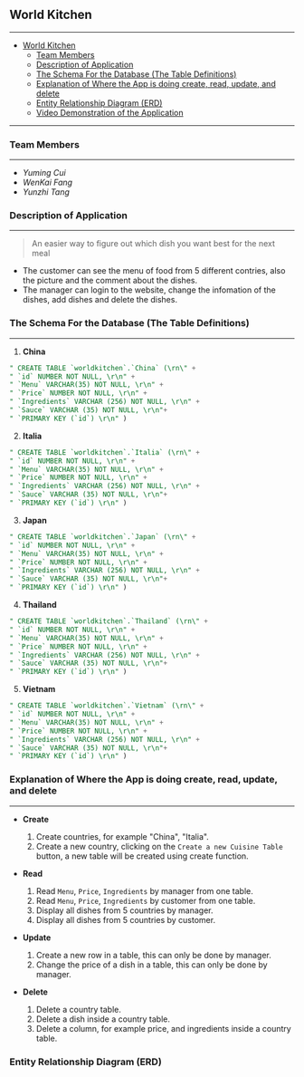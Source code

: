


## World Kitchen
---

<!-- TOC -->
- [World Kitchen](#world-kitchen)
   - [Team Members](#team-members)
   - [Description of Application](#description-of-application)
   - [The Schema For the Database (The Table Definitions)](#the-schema-for-the-database-the-table-definitions)
   - [Explanation of Where the App is doing create, read, update, and delete](#explanation-of-where-the-app-is-doing-create-read-update-and-delete)
   - [Entity Relationship Diagram (ERD)](#entity-relationship-diagram-erd)
   - [Video Demonstration of the Application](#video-demonstration-of-the-application)




<!-- /TOC -->

---

### Team Members
---
- *Yuming Cui*
- *WenKai Fang*
- *Yunzhi Tang*



### Description of Application
---

> An easier way to figure out which dish you want best for the next meal

- The customer can see the menu of food from 5 different contries, also the picture and the comment about the dishes.
- The manager can login to the website, change the infomation of the dishes, add dishes and delete the dishes. 




### The Schema For the Database (The Table Definitions)
---

1. **China**
```sql
" CREATE TABLE `worldkitchen`.`China` (\rn\" +
" `id` NUMBER NOT NULL, \r\n" +
" `Menu` VARCHAR(35) NOT NULL, \r\n" +
" `Price` NUMBER NOT NULL, \r\n" +
" `Ingredients` VARCHAR (256) NOT NULL, \r\n" +
" `Sauce` VARCHAR (35) NOT NULL, \r\n"+ 
" `PRIMARY KEY (`id`) \r\n" )
```

2. **Italia**
```sql
" CREATE TABLE `worldkitchen`.`Italia` (\rn\" +
" `id` NUMBER NOT NULL, \r\n" +
" `Menu` VARCHAR(35) NOT NULL, \r\n" +
" `Price` NUMBER NOT NULL, \r\n" +
" `Ingredients` VARCHAR (256) NOT NULL, \r\n" +
" `Sauce` VARCHAR (35) NOT NULL, \r\n"+ 
" `PRIMARY KEY (`id`) \r\n" )
```

3. **Japan**
```sql
" CREATE TABLE `worldkitchen`.`Japan` (\rn\" +
" `id` NUMBER NOT NULL, \r\n" +
" `Menu` VARCHAR(35) NOT NULL, \r\n" +
" `Price` NUMBER NOT NULL, \r\n" +
" `Ingredients` VARCHAR (256) NOT NULL, \r\n" +
" `Sauce` VARCHAR (35) NOT NULL, \r\n"+ 
" `PRIMARY KEY (`id`) \r\n" )
```

4. **Thailand**
```sql
" CREATE TABLE `worldkitchen`.`Thailand` (\rn\" +
" `id` NUMBER NOT NULL, \r\n" +
" `Menu` VARCHAR(35) NOT NULL, \r\n" +
" `Price` NUMBER NOT NULL, \r\n" +
" `Ingredients` VARCHAR (256) NOT NULL, \r\n" +
" `Sauce` VARCHAR (35) NOT NULL, \r\n"+ 
" `PRIMARY KEY (`id`) \r\n" )
```

5. **Vietnam**
```sql
" CREATE TABLE `worldkitchen`.`Vietnam` (\rn\" +
" `id` NUMBER NOT NULL, \r\n" +
" `Menu` VARCHAR(35) NOT NULL, \r\n" +
" `Price` NUMBER NOT NULL, \r\n" +
" `Ingredients` VARCHAR (256) NOT NULL, \r\n" +
" `Sauce` VARCHAR (35) NOT NULL, \r\n"+ 
" `PRIMARY KEY (`id`) \r\n" )
```





### Explanation of Where the App is doing create, read, update, and delete
---

- **Create** 
   1. Create countries, for example "China", "Italia". 
   2. Create a new country, clicking on the `Create a new Cuisine Table` button, a new table will be created using create function. 
      
- **Read**
   1. Read `Menu`, `Price`, `Ingredients` by manager from one table.
   2. Read `Menu`, `Price`, `Ingredients` by customer from one table.
   3. Display all dishes from 5 countries by manager. 
   4. Display all dishes from 5 countries by customer.
   
- **Update**
   1. Create a new row in a table, this can only be done by manager.
   2. Change the price of a dish in a table, this can only be done by manager.
   
 - **Delete**
   1. Delete a country table.
   2. Delete a dish inside a country table.
   3. Delete a column, for example price, and ingredients inside a country table.
   
   
### Entity Relationship Diagram (ERD)



